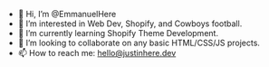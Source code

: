 - 👋 Hi, I’m @EmmanuelHere
- 👀 I’m interested in Web Dev, Shopify, and Cowboys football.
- 🌱 I’m currently learning Shopify Theme Development.
- 💞️ I’m looking to collaborate on any basic HTML/CSS/JS projects.
- 📫 How to reach me: hello@justinhere.dev

<!---
EmmanuelHere/EmmanuelHere is a ✨ special ✨ repository because its `README.md` (this file) appears on your GitHub profile.
You can click the Preview link to take a look at your changes.
--->
